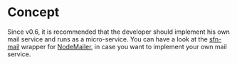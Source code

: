<!-- title: Email; order: 15 -->
# Concept

Since v0.6, it is recommended that the developer should implement his own mail
service and runs as a micro-service. You can have a look at the
[sfn-mail](https://github.com/hyurl/sfn-mail) wrapper for
[NodeMailer](https://github.com/nodemailer/nodemailer), in case you want to
implement your own mail service.